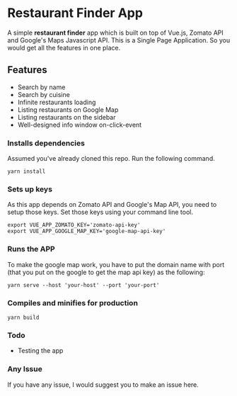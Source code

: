 # Restaurant Finder App
A simple **restaurant finder** app which is built on top of Vue.js, Zomato API and Google's Maps Javascript API. This is a Single Page Application. So you would get all the features in one place.

## Features
* Search by name
* Search by cuisine
* Infinite restaurants loading
* Listing restaurants on Google Map
* Listing restaurants on the sidebar
* Well-designed info window on-click-event 

### Installs dependencies
Assumed you've already cloned this repo. Run the following command.
```
yarn install
```

### Sets up keys
As this app depends on Zomato API and Google's Map API, you need to setup those keys. Set those keys using your command line tool. 
```
export VUE_APP_ZOMATO_KEY='zomato-api-key'
export VUE_APP_GOOGLE_MAP_KEY='google-map-api-key'
```

### Runs the APP
To make the google map work, you have to put the domain name with port (that you put on the google to get the map api key) as the following:
```
yarn serve --host 'your-host' --port 'your-port'
```

### Compiles and minifies for production
```
yarn build
```

### Todo
* Testing the app

### Any Issue
If you have any issue, I would suggest you to make an issue here.
